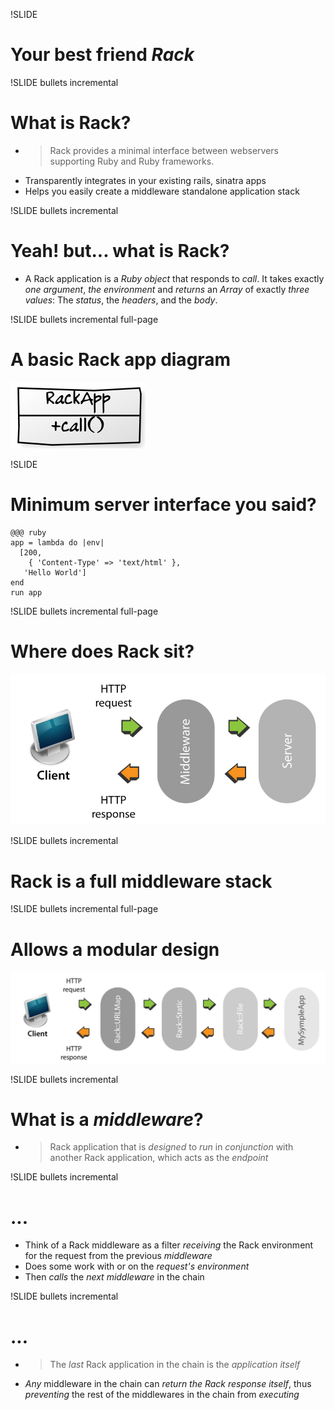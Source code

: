 !SLIDE 
# Your best friend *Rack* #


!SLIDE bullets incremental
# What is Rack? #

* > Rack provides a minimal interface between webservers supporting Ruby and Ruby frameworks.
* Transparently integrates in your existing rails, sinatra apps
* Helps you easily create a middleware standalone application stack


!SLIDE bullets incremental
# Yeah! but... what is Rack? #
* A Rack application is a *Ruby object* that responds to *call*. It takes exactly *one argument*, *the environment* and *returns* an *Array* of exactly *three values*: The *status*, the *headers*, and the *body*. 


!SLIDE bullets incremental full-page
# A basic Rack app diagram #
![rack-app-class.png](rack-app-class.png)


!SLIDE
# Minimum server interface you said? #
    @@@ ruby
    app = lambda do |env| 
      [200, 
        { 'Content-Type' => 'text/html' }, 
       'Hello World']
    end
    run app 


!SLIDE bullets incremental full-page
# Where does Rack sit? #
![rack image](rack-sample-diagram1.jpg)


!SLIDE bullets incremental
# Rack is a full middleware stack #


!SLIDE bullets incremental full-page
# Allows a modular design  #
![rack image](rack-sample-diagram2.jpg)


!SLIDE bullets incremental
# What is a *middleware*? #
* > Rack application that is *designed* to *run* in *conjunction* with another Rack application, which acts as the *endpoint*


!SLIDE bullets incremental
# ... #
* Think of a Rack middleware as a filter *receiving* the Rack environment for the request from the previous *middleware*
* Does some work with or on the *request's environment*
* Then *calls* the *next middleware* in the chain


!SLIDE bullets incremental
# ... #
* > The *last* Rack application in the chain is the *application itself*
* *Any* middleware in the chain can *return the Rack response itself*, thus *preventing* the rest of the middlewares in the chain from *executing*
